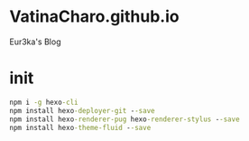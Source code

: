 # VatinaCharo.github.io

Eur3ka's Blog

# init

```cmd
npm i -g hexo-cli
npm install hexo-deployer-git --save
npm install hexo-renderer-pug hexo-renderer-stylus --save
npm install hexo-theme-fluid --save
```
